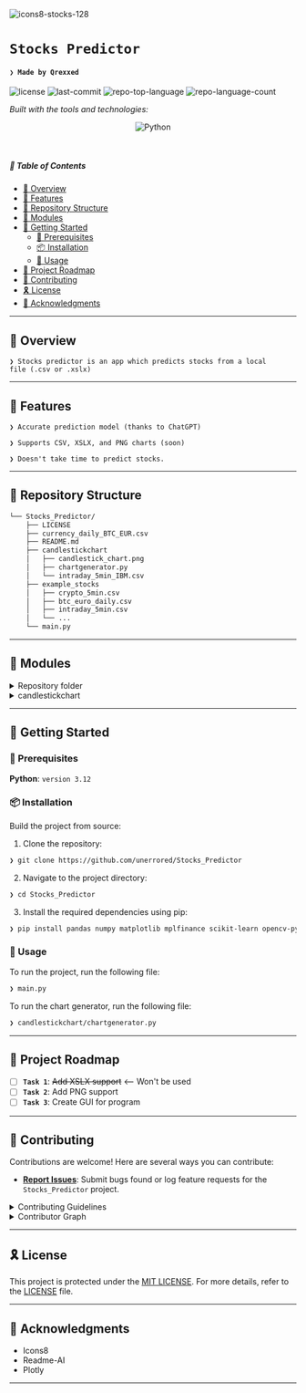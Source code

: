 ![icons8-stocks-128](https://github.com/user-attachments/assets/ef29c1a1-4dc2-43a0-add2-86affd69c777)

# `Stocks Predictor`

#### <code>❯ Made by Qrexxed</code>

<p align="left">
	<img src="https://img.shields.io/github/license/unerrored/Stocks_Predictor?style=flat&logo=opensourceinitiative&logoColor=white&color=370164" alt="license">
	<img src="https://img.shields.io/github/last-commit/unerrored/Stocks_Predictor?style=flat&logo=git&logoColor=white&color=370164" alt="last-commit">
	<img src="https://img.shields.io/github/languages/top/unerrored/Stocks_Predictor?style=flat&color=370164" alt="repo-top-language">
	<img src="https://img.shields.io/github/languages/count/unerrored/Stocks_Predictor?style=flat&color=370164" alt="repo-language-count">
</p>
<p align="left">
		<em>Built with the tools and technologies:</em>
</p>
<p align="center">
	<img src="https://img.shields.io/badge/Python-3776AB.svg?style=flat&logo=Python&logoColor=white" alt="Python">
</p>

<br>

##### 🔗 Table of Contents

- [📍 Overview](#-overview)
- [👾 Features](#-features)
- [📂 Repository Structure](#-repository-structure)
- [🧩 Modules](#-modules)
- [🚀 Getting Started](#-getting-started)
    - [🔖 Prerequisites](#-prerequisites)
    - [📦 Installation](#-installation)
    - [🤖 Usage](#-usage)
- [📌 Project Roadmap](#-project-roadmap)
- [🤝 Contributing](#-contributing)
- [🎗 License](#-license)
- [🙌 Acknowledgments](#-acknowledgments)

---

## 📍 Overview

<code>❯ Stocks predictor is an app which predicts stocks from a local file (.csv or .xslx)</code>

---

## 👾 Features

<code>❯ Accurate prediction model (thanks to ChatGPT)</code>

<code>❯ Supports CSV, XSLX, and PNG charts (soon)</code>

<code>❯ Doesn't take time to predict stocks.</code>

---

## 📂 Repository Structure

```sh
└── Stocks_Predictor/
    ├── LICENSE
    ├── currency_daily_BTC_EUR.csv
    ├── README.md
    ├── candlestickchart
    │   ├── candlestick_chart.png
    │   ├── chartgenerator.py
    │   └── intraday_5min_IBM.csv
    ├── example_stocks
    │   ├── crypto_5min.csv
    │   ├── btc_euro_daily.csv
    │   ├── intraday_5min.csv
    │   └── ...
    └── main.py
```

---

## 🧩 Modules

<details closed><summary>Repository folder</summary>

| File | Summary |
| --- | --- |
| [main.py](https://github.com/unerrored/Stocks_Predictor/blob/main/main.py) | <code>❯ Main program</code> |

</details>

<details closed><summary>candlestickchart</summary>

| File | Summary |
| --- | --- |
| [chartgenerator.py](https://github.com/unerrored/Stocks_Predictor/blob/main/candlestickchart/chartgenerator.py) | <code>❯ Generates candlestick charts using .csv</code> |

</details>

---

## 🚀 Getting Started

### 🔖 Prerequisites

**Python**: `version 3.12`

### 📦 Installation

Build the project from source:

1. Clone the repository:
```sh
❯ git clone https://github.com/unerrored/Stocks_Predictor
```

2. Navigate to the project directory:
```sh
❯ cd Stocks_Predictor
```

3. Install the required dependencies using pip:
```sh
❯ pip install pandas numpy matplotlib mplfinance scikit-learn opencv-python keras
```

### 🤖 Usage

To run the project, run the following file:

```sh
❯ main.py
```

To run the chart generator, run the following file:

```sh
❯ candlestickchart/chartgenerator.py
```

---

## 📌 Project Roadmap

- [ ] **`Task 1`**: <strike>Add XSLX support</strike> <-- Won't be used
- [ ] **`Task 2`**: Add PNG support
- [ ] **`Task 3`**: Create GUI for program

---

## 🤝 Contributing

Contributions are welcome! Here are several ways you can contribute:

- **[Report Issues](https://github.com/unerrored/Stocks_Predictor/issues)**: Submit bugs found or log feature requests for the `Stocks_Predictor` project.

<details closed>
<summary>Contributing Guidelines</summary>

1. **Fork the Repository**: Start by forking the project repository to your github account.
2. **Clone Locally**: Clone the forked repository to your local machine using a git client.
   ```sh
   git clone https://github.com/unerrored/Stocks_Predictor
   ```
3. **Create a New Branch**: Always work on a new branch, giving it a descriptive name.
   ```sh
   git checkout -b new-feature-x
   ```
4. **Make Your Changes**: Develop and test your changes locally.
5. **Commit Your Changes**: Commit with a clear message describing your updates.
   ```sh
   git commit -m 'Implemented new feature x.'
   ```
6. **Push to github**: Push the changes to your forked repository.
   ```sh
   git push origin new-feature-x
   ```
7. **Submit a Pull Request**: Create a PR against the original project repository. Clearly describe the changes and their motivations.
8. **Review**: Once your PR is reviewed and approved, it will be merged into the main branch. Congratulations on your contribution!
</details>

<details closed>
<summary>Contributor Graph</summary>
<br>
<p align="left">
   <a href="https://github.com{/unerrored/Stocks_Predictor/}graphs/contributors">
      <img src="https://contrib.rocks/image?repo=unerrored/Stocks_Predictor">
   </a>
</p>
</details>

---

## 🎗 License

This project is protected under the [MIT LICENSE](https://choosealicense.com/licenses/mit/). For more details, refer to the [LICENSE](https://raw.githubusercontent.com/unerrored/Stocks_Predictor/refs/heads/main/LICENSE/) file.

---

## 🙌 Acknowledgments

- Icons8
- Readme-AI
- Plotly

---
